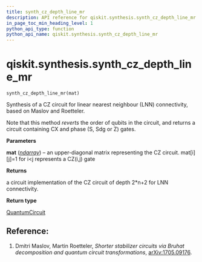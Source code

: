 ```yaml
---
title: synth_cz_depth_line_mr
description: API reference for qiskit.synthesis.synth_cz_depth_line_mr
in_page_toc_min_heading_level: 1
python_api_type: function
python_api_name: qiskit.synthesis.synth_cz_depth_line_mr
---
```


<span id="qiskit-synthesis-synth-cz-depth-line-mr" />

# qiskit.synthesis.synth\_cz\_depth\_line\_mr

<span id="qiskit.synthesis.synth_cz_depth_line_mr" />

`synth_cz_depth_line_mr(mat)`

Synthesis of a CZ circuit for linear nearest neighbour (LNN) connectivity, based on Maslov and Roetteler.

Note that this method *reverts* the order of qubits in the circuit, and returns a circuit containing CX and phase (S, Sdg or Z) gates.

**Parameters**

**mat** ([*ndarray*](https://numpy.org/doc/stable/reference/generated/numpy.ndarray.html#numpy.ndarray "(in NumPy v1.25)")) – an upper-diagonal matrix representing the CZ circuit. mat\[i]\[j]=1 for i\<j represents a CZ(i,j) gate

**Returns**

a circuit implementation of the CZ circuit of depth 2\*n+2 for LNN connectivity.

**Return type**

[QuantumCircuit](qiskit.circuit.QuantumCircuit "qiskit.circuit.QuantumCircuit")

## Reference:

1.  Dmitri Maslov, Martin Roetteler, *Shorter stabilizer circuits via Bruhat decomposition and quantum circuit transformations*, [arXiv:1705.09176](https://arxiv.org/abs/1705.09176).

